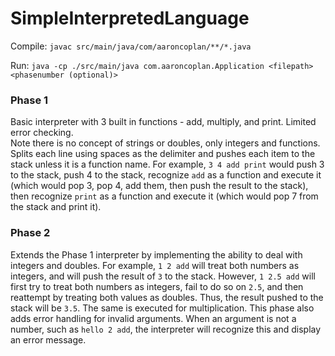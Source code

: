 # SimpleInterpretedLanguage

Compile: `javac src/main/java/com/aaroncoplan/**/*.java`

Run: `java -cp ./src/main/java com.aaroncoplan.Application <filepath> <phasenumber (optional)>`

### Phase 1

Basic interpreter with 3 built in functions - add, multiply, and print.  Limited error checking.  
Note there is no concept of strings or doubles, only integers and functions.
Splits each line using spaces as the delimiter and pushes each item to the stack unless it is a function name.
For example, `3 4 add print` would push 3 to the stack, push 4 to the stack, recognize `add` as a function and execute it
(which would pop 3, pop 4, add them, then push the result to the stack), then recognize `print` as a function and execute it
(which would pop 7 from the stack and print it).

### Phase 2

Extends the Phase 1 interpreter by implementing the ability to deal with integers and doubles.
For example, `1 2 add` will treat both numbers as integers, and will push the result of `3` to the stack.
However, `1 2.5 add` will first try to treat both numbers as integers, fail to do so on `2.5`, and then reattempt by
treating both values as doubles.  Thus, the result pushed to the stack will be `3.5`.  The same is executed for multiplication.
This phase also adds error handling for invalid arguments.  When an argument is not a number, such as `hello 2 add`,
the interpreter will recognize this and display an error message.  
